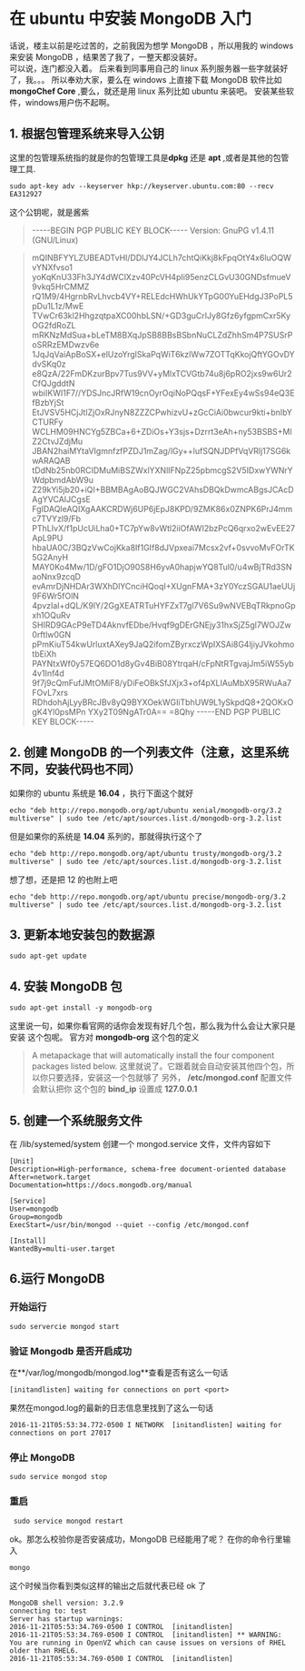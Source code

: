 # 在 ubuntu 中安装 MongoDB 入门
话说，楼主以前是吃过苦的，之前我因为想学 MongoDB ，所以用我的 windows 来安装 MongoDB ，结果苦了我了，一整天都没装好。<br>
可以说，连门都没入着。
后来看到同事用自己的 linux 系列服务器一些字就装好了，我。。。
所以奉劝大家，要么在 windows 上直接下载 MongoDB 软件比如 **mongoChef Core** ,要么，就还是用 linux 系列比如 ubuntu 来装吧。
安装某些软件，windows用户伤不起啊。

## 1. 根据包管理系统来导入公钥
 这里的包管理系统指的就是你的包管理工具是**dpkg** 还是 **apt** ,或者是其他的包管理工具.
```
sudo apt-key adv --keyserver hkp://keyserver.ubuntu.com:80 --recv EA312927
```
这个公钥呢，就是酱紫
> -----BEGIN PGP PUBLIC KEY BLOCK-----
Version: GnuPG v1.4.11 (GNU/Linux)

>mQINBFYYLZUBEADTvHI/DDlJY4JCLh7chtQiKkj8kFpqOtY4x6luOQWvYNXfvso1
yoKqKnU33Fh3JY4dWClXzv40PcVH4pIi95enzCLGvU30GNDsfmueV9vkq5HrCMMZ
rQ1M9/4HgrnbRvLhvcb4VY+RELEdcHWhUkYTpG00YuEHdgJ3PoPL5pDu1L1z/MwE
TVwCr63kl2HhgzqtpaXC00hbLSN/+GD3guCrIJy8Gfz6yfgpmCxr5KyOG2fdRoZL
mRKNzMdSua+bLeTM8BXqJpSB8BBsBSbnNuCLZdZhhSm4P7SUSrPoSRRzEMDwzv6e
1JqJqVaiApBoSX+elUzoYrglSkaPqWiT6kzlWw7ZOTTqKkojQftYGOvDYdvSKq0z
e8QzA/22FmDKzurBpv7Tus9VV+yMlxTCVGtb74u8j6pRO2jxs9w6Ur2CfQJgddtN
wbiIKWI1F7//YDSJncJRfW19cnOyrOqiNoPQqsF+YFexEy4wSs94eQ3EfBzbYjSt
EtJVSV5HCjJtIZjOxRJnyN8ZZZCPwhizvU+zGcCiAi0bwcur9kti+bnIbYCTURFy
WCLHM09HNCYg5ZBCa+6+ZDiOs+Y3sjs+Dzrrt3eAh+ny53BSBS+MlZ2CtvJZdjMu
JBAN2haiMYtaVIgmnfzfPZDJ1mZag/lGy++lufSQNJDPfVqVRlj17SG6kwARAQAB
tDdNb25nb0RCIDMuMiBSZWxlYXNlIFNpZ25pbmcgS2V5IDxwYWNrYWdpbmdAbW9u
Z29kYi5jb20+iQI+BBMBAgAoBQJWGC2VAhsDBQkDwmcABgsJCAcDAgYVCAIJCgsE
FgIDAQIeAQIXgAAKCRDWj6UP6jEpJ8KPD/9ZMK86x0ZNPK6PrJ4mmc7TVYzl9/Fb
PThLIvX/f1pUcUiLha0+TC7pYw8vWtl2iiOfAWI2bzPcQ6qrxo2wEvEE27ApL9PU
hbaUA0C/3BQzVwCojKka8If1GIf8dJVpxeai7Mcsx2vf+0svvoMvFOrTK5G2AnyH
MAY0Ko4Mw/1D/gFO1DjO90S8H6yvA0hapjwYQ8Tul0/u4wBjTRd3SNaoNnx9zcqD
evAmrDjNHDAr3WXhDlYCnciHQoqI+XUgnFMA+3zY0YczSGAU1aeUUj9F6Wr5fOlN
4pvzIaI+dQL/K9lY/2GgXEATRTuHYFZxT7gl7V6Su9wNVEBqTRkpnoGpxh1OQuRv
SHIRD9GAcP9eTD4AknvfEDbe/Hvqf9gDErGNEjy31hxSjZ5gl7WOJZw0rftlw0GN
pPmKiuT54kwUrluxtAXey9JaQ2ifomZByrxczWpIXSAi8G4ljiyJVkohmotbEiXh
PAYNtxWf0y57EQ6DO1d8yGv4BiB08YtrqaH/cFpNtRTgvajJm5iW55yb4v1Inf4d
9f7j9cQmFufJMtOMiF8/yDiFeOBkSfJXjx3+of4pXLIAuMbX95RWuAa7FOvL7xrs
RDhdohAjLyyBRcJBv8yQ9BYXOekWGIiTbhUW9L1ySkpdQ8+2QOKxOgK4Yl0psMPn
YXy2T09NgATr0A==
=8Qhy
-----END PGP PUBLIC KEY BLOCK-----


## 2. 创建 MongoDB 的一个列表文件（注意，这里系统不同，安装代码也不同）
如果你的 ubuntu 系统是 **16.04** ，执行下面这个就好
```
echo "deb http://repo.mongodb.org/apt/ubuntu xenial/mongodb-org/3.2 multiverse" | sudo tee /etc/apt/sources.list.d/mongodb-org-3.2.list
```
但是如果你的系统是 **14.04** 系列的，那就得执行这个了
```
echo "deb http://repo.mongodb.org/apt/ubuntu trusty/mongodb-org/3.2 multiverse" | sudo tee /etc/apt/sources.list.d/mongodb-org-3.2.list
```

想了想，还是把 12 的也附上吧
```
echo "deb http://repo.mongodb.org/apt/ubuntu precise/mongodb-org/3.2 multiverse" | sudo tee /etc/apt/sources.list.d/mongodb-org-3.2.list

```
## 3. 更新本地安装包的数据源
```
sudo apt-get update
```

## 4. 安装 MongoDB 包
```
sudo apt-get install -y mongodb-org
```

这里说一句，如果你看官网的话你会发现有好几个包，那么我为什么会让大家只是安装 这个包呢。
官方对 **mongodb-org** 这个包的定义
> A metapackage that will automatically install the four component packages listed below.
这里就说了。它跟着就会自动安装其他四个包，所以你只要选择，安装这一个包就够了
另外， **/etc/mongod.conf** 配置文件会默认把你 这个包的 **bind_ip** 设置成 **127.0.0.1** 

## 5. 创建一个系统服务文件
在 /lib/systemed/system 创建一个 mongod.service 文件，文件内容如下
```
[Unit]
Description=High-performance, schema-free document-oriented database
After=network.target
Documentation=https://docs.mongodb.org/manual

[Service]
User=mongodb
Group=mongodb
ExecStart=/usr/bin/mongod --quiet --config /etc/mongod.conf

[Install]
WantedBy=multi-user.target
```

## 6.运行 MongoDB 
### 开始运行
```
sudo servercie mongod start
```

### 验证 Mongodb 是否开启成功
在**/var/log/mongodb/mongod.log**查看是否有这么一句话
```
[initandlisten] waiting for connections on port <port>
```

果然在mongod.log的最新的日志信息里找到了这么一句话
```
2016-11-21T05:53:34.772-0500 I NETWORK  [initandlisten] waiting for connections on port 27017
```
### 停止 MongoDB 
```
sudo service mongod stop
```

### 重启
```
 sudo service mongod restart
```

ok。那怎么校验你是否安装成功，MongoDB 已经能用了呢？
在你的命令行里输入
```
mongo
```
这个时候当你看到类似这样的输出之后就代表已经 ok 了
```
MongoDB shell version: 3.2.9
connecting to: test
Server has startup warnings: 
2016-11-21T05:53:34.769-0500 I CONTROL  [initandlisten] 
2016-11-21T05:53:34.769-0500 I CONTROL  [initandlisten] ** WARNING: You are running in OpenVZ which can cause issues on versions of RHEL older than RHEL6.
2016-11-21T05:53:34.769-0500 I CONTROL  [initandlisten] 
```